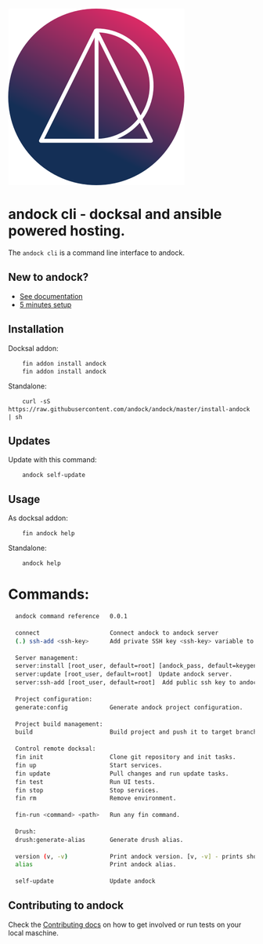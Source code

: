![alt text](docs/images/logo_circle.svg "andock")

# andock cli - docksal and ansible powered hosting.

The `andock cli` is a command line interface to andock.    

## New to andock?
* [See documentation](https://andock.readthedocs.io/en/latest/)
* [5 minutes setup](https://andock.readthedocs.io/en/latest/getting-started/docksal/)

## Installation
Docksal addon:
```
    fin addon install andock
    fin addon install andock
```
Standalone: 
```
    curl -sS https://raw.githubusercontent.com/andock/andock/master/install-andock | sh
```

## Updates
Update with this command:
```
    andock self-update
```

## Usage
As docksal addon:
```
    fin andock help
```
Standalone: 
```
    andock help
```
# Commands:
```bash
  andock command reference   0.0.1

  connect                    Connect andock to andock server
  (.) ssh-add <ssh-key>      Add private SSH key <ssh-key> variable to the agent store.

  Server management:         
  server:install [root_user, default=root] [andock_pass, default=keygen]  Install andock server.
  server:update [root_user, default=root]  Update andock server.
  server:ssh-add [root_user, default=root]  Add public ssh key to andock server.

  Project configuration:     
  generate:config            Generate andock project configuration.

  Project build management:  
  build                      Build project and push it to target branch.

  Control remote docksal:    
  fin init                   Clone git repository and init tasks.
  fin up                     Start services.
  fin update                 Pull changes and run update tasks.
  fin test                   Run UI tests.
  fin stop                   Stop services.
  fin rm                     Remove environment.

  fin-run <command> <path>   Run any fin command.

  Drush:                     
  drush:generate-alias       Generate drush alias.

  version (v, -v)            Print andock version. [v, -v] - prints short version
  alias                      Print andock alias.

  self-update                Update andock
```


## Contributing to andock
Check the [Contributing docs](CONTRIBUTE.md) on how to get involved or run tests on your local maschine.
